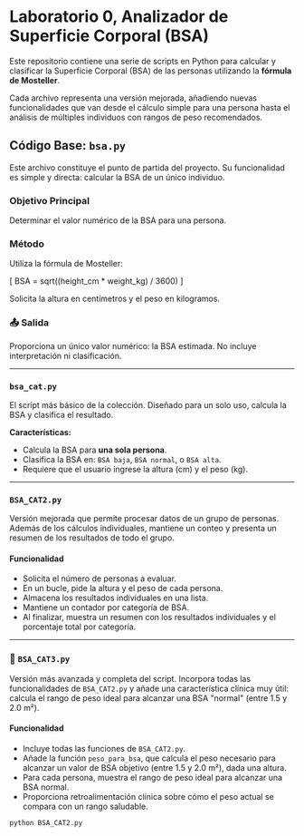 # Laboratorio 0, Analizador de Superficie Corporal (BSA)
Este repositorio contiene una serie de scripts en Python para calcular y clasificar la Superficie Corporal (BSA) de las personas utilizando la **fórmula de Mosteller**.

Cada archivo representa una versión mejorada, añadiendo nuevas funcionalidades que van desde el cálculo simple para una persona hasta el análisis de múltiples individuos con rangos de peso recomendados.

## Código Base: `bsa.py`

Este archivo constituye el punto de partida del proyecto. Su funcionalidad es simple y directa: calcular la BSA de un único individuo.

### Objetivo Principal
Determinar el valor numérico de la BSA para una persona.

### Método
Utiliza la fórmula de Mosteller:

\[
    BSA = sqrt((height_cm * weight_kg) / 3600)
\]

Solicita la altura en centímetros y el peso en kilogramos.

### 📤 Salida
Proporciona un único valor numérico: la BSA estimada. No incluye interpretación ni clasificación.


---

### **`bsa_cat.py`**
El script más básico de la colección. Diseñado para un solo uso, calcula la BSA y clasifica el resultado.

**Características:**
* Calcula la BSA para **una sola persona**.
* Clasifica la BSA en: `BSA baja`, `BSA normal`, o `BSA alta`.
* Requiere que el usuario ingrese la altura (cm) y el peso (kg).

---

### `BSA_CAT2.py`

Versión mejorada que permite procesar datos de un grupo de personas. Además de los cálculos individuales, mantiene un conteo y presenta un resumen de los resultados de todo el grupo.

#### Funcionalidad
- Solicita el número de personas a evaluar.
- En un bucle, pide la altura y el peso de cada persona.
- Almacena los resultados individuales en una lista.
- Mantiene un contador por categoría de BSA.
- Al finalizar, muestra un resumen con los resultados individuales y el porcentaje total por categoría.

---

### 🔹 `BSA_CAT3.py`

Versión más avanzada y completa del script. Incorpora todas las funcionalidades de `BSA_CAT2.py` y añade una característica clínica muy útil: calcula el rango de peso ideal para alcanzar una BSA "normal" (entre 1.5 y 2.0 m²).

#### Funcionalidad
- Incluye todas las funciones de `BSA_CAT2.py`.
- Añade la función `peso_para_bsa`, que calcula el peso necesario para alcanzar un valor de BSA objetivo (entre 1.5 y 2.0 m²), dada una altura.
- Para cada persona, muestra el rango de peso ideal para alcanzar una BSA normal.
- Proporciona retroalimentación clínica sobre cómo el peso actual se compara con un rango saludable.



```bash
python BSA_CAT2.py
